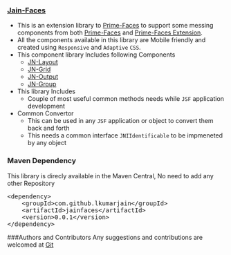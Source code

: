 <h3>
		<a class="anchor" href="https://github.com/lkumarjain/jain-faces" aria-hidden="true">
		  <span aria-hidden="true" class="octicon octicon-link">
		    Jain-Faces
		  </span>
		</a>
</h3>

<ul>
	<li>
		This is an extension library to <a href="http://primefaces.org/" class="user-mention">Prime-Faces</a>  to support some messing components from both <a href="http://www.primefaces.org/showcase/" class="user-mention">Prime-Faces</a> and <a href="http://www.primefaces.org/showcase-ext/views/home.jsf" class="user-mention">Prime-Faces Extension</a>.
	</li>
	<li>
		All the components available in this library are Mobile friendly and created using <code>Responsive</code> and <code>Adaptive</code> <code>CSS</code>.
	</li>
	<li>
		<span aria-hidden="true" class="octicon octicon-link">This component library Includes following Components</span>
		<ul>
			<li>
				<a href="https://github.com/lkumarjain/jain-faces-showcase/blob/master/src/main/webapp/layout/index.xhtml" class="user-mention">JN-Layout</a>
			</li>
			<li>
				<a href="https://github.com/lkumarjain/jain-faces-showcase/blob/master/src/main/webapp/grid/index.xhtml" class="user-mention">JN-Grid</a>
			</li>
			<li>
				<a href="https://github.com/lkumarjain/jain-faces-showcase/blob/master/src/main/webapp/output/index.xhtml" class="user-mention">JN-Output</a>
			</li>
			<li>
				<a href="https://github.com/lkumarjain/jain-faces-showcase/blob/master/src/main/webapp/group/index.xhtml" class="user-mention">JN-Group</a>
			</li>
		</ul>
	</li>
	<li>
		<span aria-hidden="true" class="octicon octicon-link">This library Includes</span>
		<ul>
			<li>
				Couple of most useful common methods needs while <code>JSF</code> application development
			</li>
		</ul>
	</li>
	<li>
		<span aria-hidden="true" class="octicon octicon-link">Common Convertor</span>
		<ul>
			<li>
				This can be used in any <code>JSF</code> application or object to convert them back and forth
			</li>
			<li>
				This needs a common interface <code>JNIIdentificable</code> to be impmeneted by any object 
			</li>
		</ul>
	</li>
</ul>

### Maven Dependency 
This library is direcly available in the Maven Central, No need to  add any other Repository
<pre>
&lt;dependency&gt;
    &lt;groupId&gt;com.github.lkumarjain&lt;/groupId&gt;
    &lt;artifactId&gt;jainfaces&lt;/artifactId&gt;
    &lt;version&gt;0.0.1&lt;/version&gt;
&lt;/dependency&gt;
</pre>

###Authors and Contributors
Any suggestions and contributions are welcomed at [Git](https://github.com/lkumarjain)
